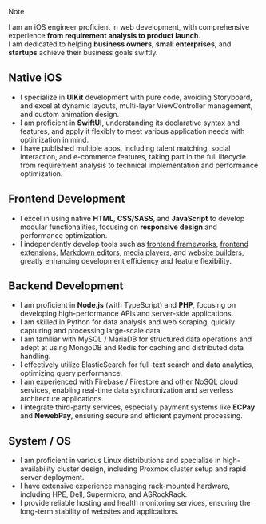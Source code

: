 > [!NOTE]
> I am an iOS engineer proficient in web development, with comprehensive experience **from requirement analysis to product launch**.  
> I am dedicated to helping **business owners**, **small enterprises**, and **startups** achieve their business goals swiftly.

## Native iOS  
- I specialize in **UIKit** development with pure code, avoiding Storyboard, and excel at dynamic layouts, multi-layer ViewController management, and custom animation design.  
- I am proficient in **SwiftUI**, understanding its declarative syntax and features, and apply it flexibly to meet various application needs with optimization in mind.  
- I have published multiple apps, including talent matching, social interaction, and e-commerce features, taking part in the full lifecycle from requirement analysis to technical implementation and performance optimization.

## Frontend Development  
- I excel in using native **HTML**, **CSS/SASS**, and **JavaScript** to develop modular functionalities, focusing on **responsive design** and performance optimization.  
- I independently develop tools such as [frontend frameworks](https://pardn.ltd/QuickUI), [frontend extensions](https://pardn.ltd/RenderJS), [Markdown editors](https://pardn.ltd/NanoMD), [media players](https://pardn.ltd/FlexPlyr), and [website builders](https://pardn.ltd/website-builder), greatly enhancing development efficiency and feature flexibility.

## Backend Development  
- I am proficient in **Node.js** (with TypeScript) and **PHP**, focusing on developing high-performance APIs and server-side applications.  
- I am skilled in Python for data analysis and web scraping, quickly capturing and processing large-scale data.  
- I am familiar with MySQL / MariaDB for structured data operations and adept at using MongoDB and Redis for caching and distributed data handling.  
- I effectively utilize ElasticSearch for full-text search and data analytics, optimizing query performance.  
- I am experienced with Firebase / Firestore and other NoSQL cloud services, enabling real-time data synchronization and serverless architecture applications.  
- I integrate third-party services, especially payment systems like **ECPay** and **NewebPay**, ensuring secure and efficient payment processing.

## System / OS  
- I am proficient in various Linux distributions and specialize in high-availability cluster design, including Proxmox cluster setup and rapid server deployment.  
- I have extensive experience managing rack-mounted hardware, including HPE, Dell, Supermicro, and ASRockRack.  
- I provide reliable hosting and health monitoring services, ensuring the long-term stability of websites and applications.
